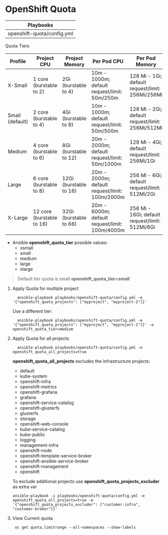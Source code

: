 # OpenShift Quota

|Playbooks                 |
|--------------------------|
|openshift-quota/config.yml|

Quota Tiers

| Profile         | Project CPU               | Project Memory         | Per Pod CPU                                     | Per Pod Memory                                    |
|-----------------|---------------------------|------------------------|------------------------------------------------ |---------------------------------------------------|
| X-Small         | 1 core (burstable to 2)   | 2Gi (burstable to 4)   | 10m - 1000m; default request/limit: 50m/250m    | 128 Mi - 1Gi; default request/limit: 256Mi/256Mi  |
| Small (default) | 2 core (burstable to 4)   | 4Gi (burstable to 8)   | 10m - 1000m; default request/limit: 50m/500m    | 128 Mi - 2Gi; default request/limit: 256Mi/512Mi  |
| Medium          | 4 core (burstable to 6)   | 8Gi (burstable to 12)  | 20m - 2000m; default request/limit: 50m/1000m   | 128 Mi - 4Gi; default request/limit: 256Mi/1Gi    |
| Large           | 6 core (burstable to 8)   | 12Gi (burstable to 16) | 20m - 2000m; default request/limit: 100m/2000m  | 256 Mi - 6Gi; default request/limit: 512Mi/2Gi    |
| X-Large         | 12 core (burstable to 16) | 32Gi (burstable to 66) | 20m - 6000m; default request/limit: 100m/4000m  | 256 Mi - 16Gi; default request/limit: 512Mi/8Gi   |


* Ansible **openshift_quota_tier** possible values:
  * xsmall
  * small
  * medium
  * large
  * xlarge

>
> Default tier quota is small
> **openshift_quota_tier=small**
>

1. Apply Quota for multiple project

    ```
      ansible-playbook playbooks/openshift-quota/config.yml -e '{"openshift_quota_projects": ["myproject", "myproject-2"]}'
    ```
    
    Use a different tier:
    
    ```
      ansible-playbook playbooks/openshift-quota/config.yml -e '{"openshift_quota_projects": ["myproject", "myproject-2"]}' -e openshift_quota_tier=medium
    ```

2. Apply Quota for all projects

    ```
      ansible-playbook playbooks/openshift-quota/config.yml -e openshift_quota_all_projects=true
    ```

    **openshift_quota_all_projects** excludes the infrastructure projects:
    - default
    - kube-system
    - openshift-infra
    - openshift-metrics
    - openshift-grafana
    - grafana
    - openshift-service-catalog
    - openshift-glusterfs
    - glusterfs
    - storage
    - openshift-web-console
    - kube-service-catalog
    - kube-public
    - logging
    - management-infra
    - openshift-node
    - openshift-template-service-broker
    - openshift-ansible-service-broker
    - openshift-management
    - openshift

    To exclude additional projects use **openshift_quota_projects_excluder** as extra var
    
    ```
    ansible-playbook -i playbooks/openshift-quota/config.yml -e openshift_quota_all_projects=true -e '{"openshift_quota_projects_excluder": ["customer-infra", "customer-broker"]}'
    ```

3. View Current quota

    ```
     oc get quota,limitrange --all-namespaces --show-labels
    ```